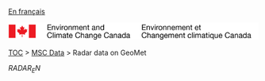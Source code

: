 [En français](geomet-radar_fr.md)

![ECCC logo](../../img_eccc-logo.png)

[TOC](../../readme_en.md) > [MSC Data](../readme_en.md) > Radar data on GeoMet


$RADAR_EN$
